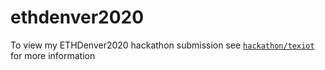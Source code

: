 # ethdenver2020

To view my ETHDenver2020 hackathon submission see [`hackathon/texiot`](./hackathon/texiot) for more information